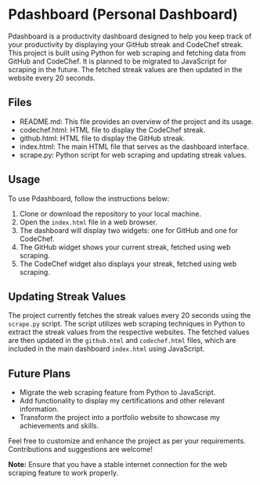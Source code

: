 # Pdashboard (Personal Dashboard)

Pdashboard is a productivity dashboard designed to help you keep track of your productivity by displaying your GitHub streak and CodeChef streak. This project is built using Python for web scraping and fetching data from GitHub and CodeChef. It is planned to be migrated to JavaScript for scraping in the future. The fetched streak values are then updated in the website every 20 seconds.

## Files

- README.md: This file provides an overview of the project and its usage.
- codechef.html: HTML file to display the CodeChef streak.
- github.html: HTML file to display the GitHub streak.
- index.html: The main HTML file that serves as the dashboard interface.
- scrape.py: Python script for web scraping and updating streak values.

## Usage

To use Pdashboard, follow the instructions below:

1. Clone or download the repository to your local machine.
2. Open the `index.html` file in a web browser.
3. The dashboard will display two widgets: one for GitHub and one for CodeChef.
4. The GitHub widget shows your current streak, fetched using web scraping.
5. The CodeChef widget also displays your streak, fetched using web scraping.

## Updating Streak Values

The project currently fetches the streak values every 20 seconds using the `scrape.py` script. The script utilizes web scraping techniques in Python to extract the streak values from the respective websites. The fetched values are then updated in the `github.html` and `codechef.html` files, which are included in the main dashboard `index.html` using JavaScript.

## Future Plans

- Migrate the web scraping feature from Python to JavaScript.
- Add functionality to display my certifications and other relevant information.
- Transform the project into a portfolio website to showcase my achievements and skills.

Feel free to customize and enhance the project as per your requirements. Contributions and suggestions are welcome!

**Note:** Ensure that you have a stable internet connection for the web scraping feature to work properly.